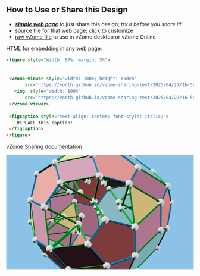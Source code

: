 
## How to Use or Share this Design

 - [***simple web page***](<https://vorth.github.io/vzome-sharing-test/2025/04/27/16-56-12-994Z-greenBlue-pyritoDodec/>) to just share this design; *try it before you share it!*
 - [source file for that web page](<https://github.com/vorth/vzome-sharing-test/edit/main/2025/04/27/16-56-12-994Z-greenBlue-pyritoDodec/index.md>); click to customize
 - [raw vZome file](<https://raw.githubusercontent.com/vorth/vzome-sharing-test/main/2025/04/27/16-56-12-994Z-greenBlue-pyritoDodec/greenBlue-pyritoDodec.vZome>) to use in vZome desktop or vZome Online
 
 HTML for embedding in any web page:
 ```html
<figure style="width: 87%; margin: 5%">
  
  
  <vzome-viewer style="width: 100%; height: 60dvh" 
        src="https://vorth.github.io/vzome-sharing-test/2025/04/27/16-56-12-994Z-greenBlue-pyritoDodec/greenBlue-pyritoDodec.vZome" >
    <img  style="width: 100%"
        src="https://vorth.github.io/vzome-sharing-test/2025/04/27/16-56-12-994Z-greenBlue-pyritoDodec/greenBlue-pyritoDodec.png" >
  </vzome-viewer>

  <figcaption style="text-align: center; font-style: italic;">
     REPLACE this caption!
  </figcaption>
</figure>

 ```

[vZome Sharing documentation](https://vzome.github.io/vzome/sharing.html#how-it-works)

![Image](<greenBlue-pyritoDodec.png>)

